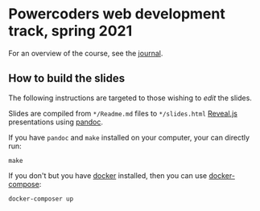 # Powercoders web development track, spring 2021

For an overview of the course, see the [journal](https://powercoders-switzerland.github.io/2021-1-web-dev/).

## How to build the slides

The following instructions are targeted to those wishing to _edit_ the slides.

Slides are compiled from `*/Readme.md` files to `*/slides.html` [Reveal.js](https://revealjs.com/) presentations using [pandoc](https://pandoc.org/).

If you have `pandoc` and `make` installed on your computer, your can directly run:

```
make
```

If you don't but you have [docker](https://www.docker.com/) installed, then you can use [docker-compose](https://docs.docker.com/compose/):

```
docker-composer up
```
